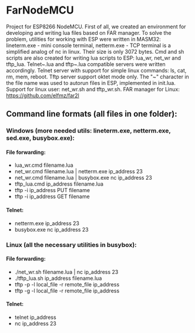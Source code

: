 # FarNodeMCU
Project for ESP8266 NodeMCU. First of all, we created an environment for developing and writing lua files based on FAR manager.
To solve the problem, utilities for working with ESP were written in MASM32: lineterm.exe - mini console terminal, netterm.exe - TCP terminal is a simplified analog of nc in linux. Their size is only 3072 bytes.
Cmd and sh scripts are also created for writing lua scripts to ESP: lua_wr, net_wr and tftp_lua.
Telnet~.lua and tftp~.lua compatible servers were written accordingly.
Telnet server with support for simple linux commands: ls, cat, rm, mem, reboot.
Tftp server support oktet mode only.
The "~" character in the file name was used to autorun files in ESP, implemented in init.lua.
Support for linux user: net_wr.sh and tftp_wr.sh. FAR manager for Linux: https://github.com/elfmz/far2l

## Command line formats (all files in one folder):
### Windows (more needed utils: lineterm.exe, netterm.exe, sed.exe, busybox.exe):
#### File forwarding:
* lua_wr.cmd filename.lua
* net_wr.cmd filename.lua | netterm.exe ip_address 23
* net_wr.cmd filename.lua | busybox.exe nc ip_address 23
* tftp_lua.cmd ip_address filename.lua
* tftp -i ip_address PUT filename
* tftp -i ip_address GET filename
#### Telnet:
* netterm.exe ip_address 23
* busybox.exe nc ip_address 23
### Linux (all the necessary utilities in busybox):
#### File forwarding:
* ./net_wr.sh filename.lua | nc ip_address 23
* ./tftp_lua.sh ip_address filename.lua
* tftp -p -l local_file -r remote_file ip_address
* tftp -g -l local_file -r remote_file ip_address
#### Telnet:
* telnet ip_address
* nc ip_address 23
